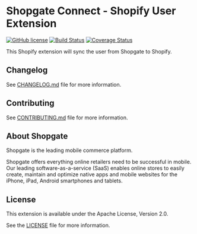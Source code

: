 # Shopgate Connect - Shopify User Extension

[![GitHub license](http://dmlc.github.io/img/apache2.svg)](LICENSE)
[![Build Status](https://travis-ci.org/shopgate/ext-shopify-user.svg?branch=master)](https://travis-ci.org/shopgate/ext-shopify-user)
[![Coverage Status](https://coveralls.io/repos/github/shopgate/ext-shopify-user/badge.svg?branch=master)](https://coveralls.io/github/shopgate/ext-shopify-user?branch=master)


This Shopify extension will sync the user from Shopgate to Shopify.

## Changelog

See [CHANGELOG.md](CHANGELOG.md) file for more information.

## Contributing

See [CONTRIBUTING.md](docs/CONTRIBUTING.md) file for more information.

## About Shopgate

Shopgate is the leading mobile commerce platform.

Shopgate offers everything online retailers need to be successful in mobile. Our leading
software-as-a-service (SaaS) enables online stores to easily create, maintain and optimize native
apps and mobile websites for the iPhone, iPad, Android smartphones and tablets.

## License

This extension is available under the Apache License, Version 2.0.

See the [LICENSE](./LICENSE) file for more information.
